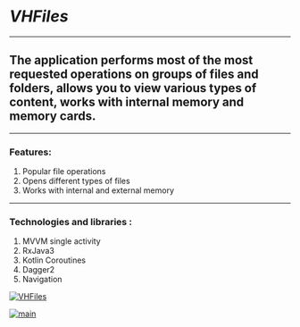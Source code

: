 # ___VHFiles___

____


## The application performs most of the most requested operations on groups of files and folders, allows you to view various types of content, works with internal memory and memory cards.


___

### Features:

1) Popular file operations
2) Opens different types of files
3) Works with internal and external memory

___

### Technologies and libraries :

1) MVVM single activity
2) RxJava3 
3) Kotlin Coroutines
4) Dagger2
5) Navigation


<a href="https://imgbb.com/"><img src="https://i.ibb.co/3mfR3VL/VHFiles.png" alt="VHFiles" border="0"></a>

<a href="https://ibb.co/8dmhwvs"><img src="https://i.ibb.co/xf24b9L/main.png" alt="main" border="0">
